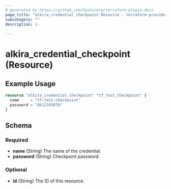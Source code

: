 ```yaml
---
# generated by https://github.com/hashicorp/terraform-plugin-docs
page_title: "alkira_credential_checkpoint Resource - terraform-provider-alkira"
subcategory: ""
description: |-
  
---
```


# alkira_credential_checkpoint (Resource)



## Example Usage

```terraform
resource "alkira_credential_checkpoint" "tf_test_checkpoint" {
  name     = "tf-test-checkpoint"
  password = "Ak12345678"
}
```

<!-- schema generated by tfplugindocs -->
## Schema

### Required

- **name** (String) The name of the credential.
- **password** (String) Checkpoint password.

### Optional

- **id** (String) The ID of this resource.


